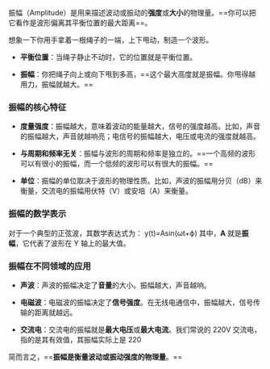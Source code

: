 振幅（Amplitude）是用来描述波动或振动的**强度**或**大小**的物理量。==你可以把它看作是波形偏离其平衡位置的最大距离==。

想象一下你用手拿着一根绳子的一端，上下甩动，制造一个波形。

- **平衡位置**：当绳子静止不动时，它的位置就是平衡位置。
    
- **振幅**：你把绳子向上或向下甩到多高，==这个最大高度就是振幅。你甩得越用力，振幅就越大。==
    

### 振幅的核心特征

- **度量强度**：振幅越大，意味着波动的能量越大，信号的强度越高。比如，声音的振幅越大，声音就越响亮；电信号的振幅越大，电压或电流的强度就越高。
    
- **与周期和频率无关**：振幅与波形的周期和频率是独立的。==一个高频的波形可以有很小的振幅，而一个低频的波形可以有很大的振幅。==
    
- **单位**：振幅的单位取决于波形的物理性质。比如，声波的振幅用分贝（dB）来衡量，交流电的振幅用伏特（V）或安培（A）来衡量。
    

### 振幅的数学表示

对于一个典型的正弦波，其数学表达式为：
			y(t)=Asin(ωt+ϕ)
其中，**A** 就是**振幅**，它代表了波形在 Y 轴上的最大值。

### 振幅在不同领域的应用

- **声波**：声波的振幅决定了**音量**的大小。振幅越大，声音越响。
    
- **电磁波**：电磁波的振幅决定了**信号强度**。在无线电通信中，振幅越大，信号传输的距离就越远。
    
- **交流电**：交流电的振幅就是**最大电压**或**最大电流**。我们常说的 220V 交流电，指的是其有效值，其振幅实际上是 220

简而言之，==**振幅是衡量波动或振动强度的物理量**。==